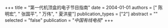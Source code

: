 +++
title = "第一代机顶盒的电子节目指南"
date = 2004-01-01
authors = [" 陈明宏", " 张国平", " 万伟", " 夏洪星"]
publication_types = ["2"]
abstract = ""
selected = "false"
publication = "*中国有线电视*"
+++

